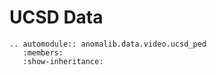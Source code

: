 # UCSD Data

```{eval-rst}
.. automodule:: anomalib.data.video.ucsd_ped
   :members:
   :show-inheritance:
```

